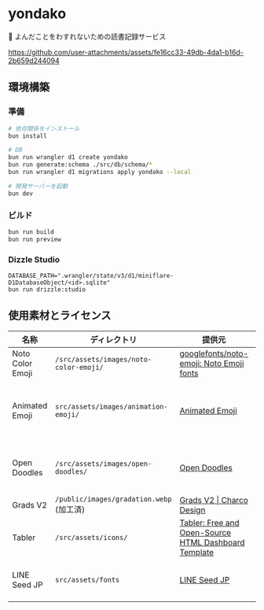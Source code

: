 # yondako

🐙 よんだことをわすれないための読書記録サービス

https://github.com/user-attachments/assets/fe16cc33-49db-4da1-b16d-2b659d244094

## 環境構築

### 準備

```sh
# 依存関係をインストール
bun install

# DB
bun run wrangler d1 create yondako
bun run generate:schema ./src/db/schema/*
bun run wrangler d1 migrations apply yondako --local

# 開発サーバーを起動
bun dev
```

### ビルド

```sh
bun run build
bun run preview
```

### Dizzle Studio

```
DATABASE_PATH=".wrangler/state/v3/d1/miniflare-D1DatabaseObject/<id>.sqlite"
bun run drizzle:studio
```

## 使用素材とライセンス

| 名称 | ディレクトリ | 提供元 | ライセンス |
|-|-|-|-|
| Noto Color Emoji | `/src/assets/images/noto-color-emoji/` | [googlefonts/noto-emoji: Noto Emoji fonts](https://github.com/googlefonts/noto-emoji?tab=readme-ov-file) | [Apache license, version 2.0](./src/assets/images/noto-color-emoji/LICENSE.txt) |
| Animated Emoji | `src/assets/images/animation-emoji/` | [Animated Emoji](https://googlefonts.github.io/noto-emoji-animation/) | [Legal Code - Attribution 4.0 International - Creative Commons](https://creativecommons.org/licenses/by/4.0/legalcode) |
| Open Doodles | `/src/assets/images/open-doodles/` | [Open Doodles](https://www.opendoodles.com/) | [Deed - CC0 1.0 Universal - Creative Commons](https://creativecommons.org/publicdomain/zero/1.0/) |
| Grads V2 | `/public/images/gradation.webp` (加工済) | [Grads V2 \| Charco Design](https://www.charco.design/grads-v2) | [独自](https://charcodesign.gumroad.com/l/gradsv2) |
| Tabler | `/src/assets/icons/` | [Tabler: Free and Open-Source HTML Dashboard Template](https://tabler.io/icons) | [MIT License](./src/assets/icons/LICENSE.txt) |
| LINE Seed JP | `src/assets/fonts` | [LINE Seed JP](https://seed.line.me/index_jp.html) | [SIL Open Font License, Version 1.1](./src/assets/fonts/LICENSE.txt) |
